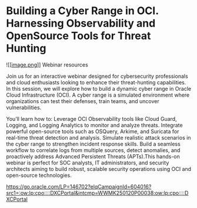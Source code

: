 # Building a Cyber Range in OCI. Harnessing Observability and OpenSource Tools for Threat Hunting



![[[image.png](https://github.com/adibirzu/Building-a-Cyber-Range-in-OCI---Harnessing-Observability-and-Open-Source-Tools-for-Threat-Hunting/blob/3ca5113aa9454f40fb7d286db80f6b37293931a1/image.png)]]
Webinar resources

Join us for an interactive webinar designed for cybersecurity professionals and cloud enthusiasts looking to enhance their threat-hunting capabilities. In this session, we will explore how to build a dynamic cyber range in Oracle Cloud Infrastructure (OCI). A cyber range is a simulated environment where organizations can test their defenses, train teams, and uncover vulnerabilities.

You’ll learn how to:
Leverage OCI Observability tools like Cloud Guard, Logging, and Logging Analytics to monitor and analyze threats.
Integrate powerful open-source tools such as OSQuery, Arkime, and Suricata for real-time threat detection and analysis.
Simulate realistic attack scenarios in the cyber range to strengthen incident response skills.
Build a seamless workflow to correlate logs from multiple sources, detect anomalies, and proactively address Advanced Persistent Threats (APTs).This hands-on webinar is perfect for SOC analysts, IT administrators, and security architects aiming to build robust, scalable security operations using OCI and open-source technologies.

https://go.oracle.com/LP=146702?elqCampaignId=604016?src1=:ow:lp:cpo::::DXCPortal&intcmp=WWMK250120P00038:ow:lp:cpo::::DXCPortal 



